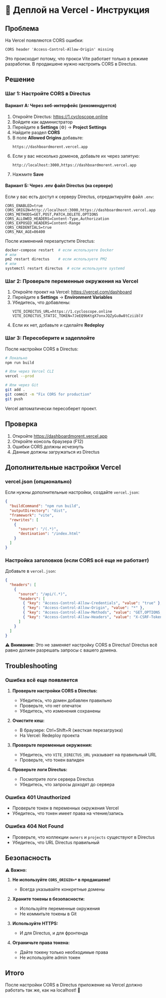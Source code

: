 # 🚀 Деплой на Vercel - Инструкция

## Проблема

На Vercel появляются CORS ошибки:
```
CORS header 'Access-Control-Allow-Origin' missing
```

Это происходит потому, что прокси Vite работает только в режиме разработки. В продакшене нужно настроить CORS в Directus.

## Решение

### Шаг 1: Настройте CORS в Directus

#### Вариант А: Через веб-интерфейс (рекомендуется)

1. Откройте Directus: https://1.cycloscope.online
2. Войдите как администратор
3. Перейдите в **Settings** (⚙️) → **Project Settings**
4. Найдите раздел **CORS**
5. В поле **Allowed Origins** добавьте:
   ```
   https://dashboardmorent.vercel.app
   ```
6. Если у вас несколько доменов, добавьте их через запятую:
   ```
   http://localhost:3000,https://dashboardmorent.vercel.app
   ```
7. Нажмите **Save**

#### Вариант Б: Через .env файл Directus (на сервере)

Если у вас есть доступ к серверу Directus, отредактируйте файл `.env`:

```env
CORS_ENABLED=true
CORS_ORIGIN=http://localhost:3000,https://dashboardmorent.vercel.app
CORS_METHODS=GET,POST,PATCH,DELETE,OPTIONS
CORS_ALLOWED_HEADERS=Content-Type,Authorization
CORS_EXPOSED_HEADERS=Content-Range
CORS_CREDENTIALS=true
CORS_MAX_AGE=86400
```

После изменений перезапустите Directus:
```bash
docker-compose restart  # если используете Docker
# или
pm2 restart directus    # если используете PM2
# или
systemctl restart directus  # если используете systemd
```

### Шаг 2: Проверьте переменные окружения на Vercel

1. Откройте проект на Vercel: https://vercel.com/dashboard
2. Перейдите в **Settings** → **Environment Variables**
3. Убедитесь, что добавлены:
   ```
   VITE_DIRECTUS_URL=https://1.cycloscope.online
   VITE_DIRECTUS_STATIC_TOKEN=7JeEQ9bKtgX7onxJQZyGu8w8tCziiblV
   ```
4. Если их нет, добавьте и сделайте **Redeploy**

### Шаг 3: Пересоберите и задеплойте

После настройки CORS в Directus:

```bash
# Локально
npm run build

# Или через Vercel CLI
vercel --prod

# Или через Git
git add .
git commit -m "Fix CORS for production"
git push
```

Vercel автоматически пересоберет проект.

## Проверка

1. Откройте https://dashboardmorent.vercel.app
2. Откройте консоль браузера (F12)
3. Ошибки CORS должны исчезнуть
4. Данные должны загружаться из Directus

## Дополнительные настройки Vercel

### vercel.json (опционально)

Если нужны дополнительные настройки, создайте `vercel.json`:

```json
{
  "buildCommand": "npm run build",
  "outputDirectory": "dist",
  "framework": "vite",
  "rewrites": [
    {
      "source": "/(.*)",
      "destination": "/index.html"
    }
  ]
}
```

### Настройка заголовков (если CORS всё еще не работает)

Добавьте в `vercel.json`:

```json
{
  "headers": [
    {
      "source": "/api/(.*)",
      "headers": [
        { "key": "Access-Control-Allow-Credentials", "value": "true" },
        { "key": "Access-Control-Allow-Origin", "value": "*" },
        { "key": "Access-Control-Allow-Methods", "value": "GET,OPTIONS,PATCH,DELETE,POST,PUT" },
        { "key": "Access-Control-Allow-Headers", "value": "X-CSRF-Token, X-Requested-With, Accept, Accept-Version, Content-Length, Content-MD5, Content-Type, Date, X-Api-Version, Authorization" }
      ]
    }
  ]
}
```

⚠️ **Внимание:** Это не заменяет настройку CORS в Directus! Directus всё равно должен разрешать запросы с вашего домена.

## Troubleshooting

### Ошибка всё еще появляется

1. **Проверьте настройки CORS в Directus:**
   - Убедитесь, что домен добавлен правильно
   - Проверьте, что нет опечаток
   - Убедитесь, что изменения сохранены

2. **Очистите кеш:**
   - В браузере: Ctrl+Shift+R (жесткая перезагрузка)
   - На Vercel: Redeploy проекта

3. **Проверьте переменные окружения:**
   - Убедитесь, что `VITE_DIRECTUS_URL` указывает на правильный URL
   - Проверьте, что токен валиден

4. **Проверьте логи Directus:**
   - Посмотрите логи сервера Directus
   - Убедитесь, что запросы доходят до сервера

### Ошибка 401 Unauthorized

- Проверьте токен в переменных окружения Vercel
- Убедитесь, что токен имеет права на чтение/запись

### Ошибка 404 Not Found

- Проверьте, что коллекции `owners` и `projects` существуют в Directus
- Убедитесь, что URL Directus правильный

## Безопасность

⚠️ **Важно:**

1. **Не используйте `CORS_ORIGIN=*` в продакшене!**
   - Всегда указывайте конкретные домены

2. **Храните токены в безопасности:**
   - Используйте переменные окружения
   - Не коммитьте токены в Git

3. **Используйте HTTPS:**
   - И для Directus, и для фронтенда

4. **Ограничьте права токена:**
   - Дайте токену только необходимые права
   - Не используйте admin токен

## Итого

После настройки CORS в Directus приложение на Vercel должно работать так же, как на localhost! 🎉
